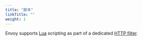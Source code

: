 ```yaml
---
title: "脚本"
linkTitle: ""
weight: 1
---
```


Envoy supports [Lua](https://www.lua.org/) scripting as part of a
dedicated [HTTP filter](config_http_filters_lua).
